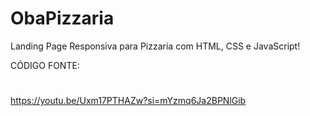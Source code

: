 # ObaPizzaria
Landing Page Responsiva para Pizzaria com HTML, CSS e JavaScript!  

CÓDIGO FONTE:
#
https://youtu.be/Uxm17PTHAZw?si=mYzmq6Ja2BPNlGib
